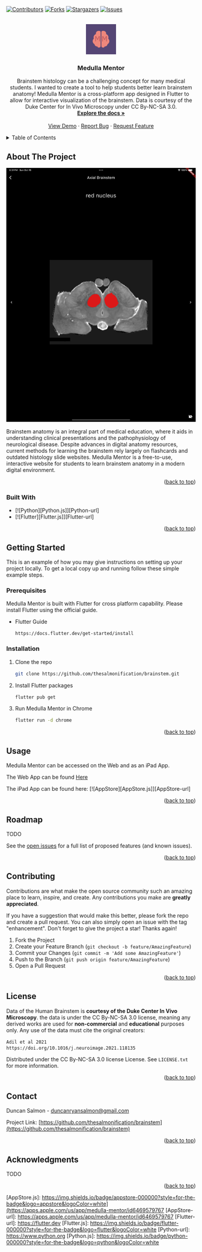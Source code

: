 <!-- Improved compatibility of back to top link: See: https://github.com/othneildrew/Best-README-Template/pull/73 -->
<a name="readme-top"></a>
<!--
*** Thanks for checking out the Best-README-Template. If you have a suggestion
*** that would make this better, please fork the repo and create a pull request
*** or simply open an issue with the tag "enhancement".
*** Don't forget to give the project a star!
*** Thanks again! Now go create something AMAZING! :D
-->



<!-- PROJECT SHIELDS -->
<!--
*** I'm using markdown "reference style" links for readability.
*** Reference links are enclosed in brackets [ ] instead of parentheses ( ).
*** See the bottom of this document for the declaration of the reference variables
*** for contributors-url, forks-url, etc. This is an optional, concise syntax you may use.
*** https://www.markdownguide.org/basic-syntax/#reference-style-links
-->
[![Contributors][contributors-shield]][contributors-url]
[![Forks][forks-shield]][forks-url]
[![Stargazers][stars-shield]][stars-url]
[![Issues][issues-shield]][issues-url]



<!-- PROJECT LOGO -->
<br />
<div align="center">
  <a href="https://github.com/thesalmonification/brainstem">
    <img src="logo/medullamentorlogo.png" alt="Logo" width="80" height="80">
  </a>

<h3 align="center">Medulla Mentor</h3>

  <p align="center">
    Brainstem histology can be a challenging concept for many medical students. I wanted to create a tool to help students better learn brainstem anatomy! Medulla Mentor is a cross-platform app designed in Flutter to allow for interactive visualization of the brainstem. Data is courtesy of the Duke Center for In Vivo Microscopy under CC By-NC-SA 3.0.
    <br />
    <a href="https://github.com/thesalmonification/brainstem"><strong>Explore the docs »</strong></a>
    <br />
    <br />
    <a href="https://github.com/thesalmonification/brainstem">View Demo</a>
    ·
    <a href="https://github.com/thesalmonification/brainstem/issues">Report Bug</a>
    ·
    <a href="https://github.com/thesalmonification/brainstem/issues">Request Feature</a>
  </p>
</div>



<!-- TABLE OF CONTENTS -->
<details>
  <summary>Table of Contents</summary>
  <ol>
    <li>
      <a href="#about-the-project">About The Project</a>
      <ul>
        <li><a href="#built-with">Built With</a></li>
      </ul>
    </li>
    <li>
      <a href="#getting-started">Getting Started</a>
      <ul>
        <li><a href="#prerequisites">Prerequisites</a></li>
        <li><a href="#installation">Installation</a></li>
      </ul>
    </li>
    <li><a href="#usage">Usage</a></li>
    <li><a href="#roadmap">Roadmap</a></li>
    <li><a href="#contributing">Contributing</a></li>
    <li><a href="#license">License</a></li>
    <li><a href="#contact">Contact</a></li>
    <li><a href="#acknowledgments">Acknowledgments</a></li>
  </ol>
</details>



<!-- ABOUT THE PROJECT -->
## About The Project

[![Product Name Screen Shot][product-screenshot]](https://medullamentor.web.app)

Brainstem anatomy is an integral part of medical education, where it aids in understanding clinical presentations and the pathophysiology of neurological disease. Despite advances in digital anatomy resources, current methods for learning the brainstem rely largely on flashcards and outdated histology slide websites. Medulla Mentor is a free-to-use, interactive website for students to learn brainstem anatomy in a modern digital environment.

<p align="right">(<a href="#readme-top">back to top</a>)</p>



### Built With

* [![Python][Python.js]][Python-url]
* [![Flutter][Flutter.js]][Flutter-url]


<p align="right">(<a href="#readme-top">back to top</a>)</p>



<!-- GETTING STARTED -->
## Getting Started

This is an example of how you may give instructions on setting up your project locally.
To get a local copy up and running follow these simple example steps.

### Prerequisites

Medulla Mentor is built with Flutter for cross platform capability. Please install Flutter using the official guide. 
* Flutter Guide
  ```
  https://docs.flutter.dev/get-started/install
  ```

### Installation

1. Clone the repo
   ```sh
   git clone https://github.com/thesalmonification/brainstem.git
   ```
2. Install Flutter packages
   ```sh
   flutter pub get
   ```
3. Run Medulla Mentor in Chrome
   ```sh
   flutter run -d chrome
   ```

<p align="right">(<a href="#readme-top">back to top</a>)</p>



<!-- USAGE EXAMPLES -->
## Usage

Medulla Mentor can be accessed on the Web and as an iPad App.

The Web App can be found [Here](https://medullamentor.web.app)

The iPad App can be found here: [![AppStore][AppStore.js]][AppStore-url]

<p align="right">(<a href="#readme-top">back to top</a>)</p>



<!-- ROADMAP -->
## Roadmap

TODO

See the [open issues](https://github.com/thesalmonification/brainstem/issues) for a full list of proposed features (and known issues).

<p align="right">(<a href="#readme-top">back to top</a>)</p>



<!-- CONTRIBUTING -->
## Contributing

Contributions are what make the open source community such an amazing place to learn, inspire, and create. Any contributions you make are **greatly appreciated**.

If you have a suggestion that would make this better, please fork the repo and create a pull request. You can also simply open an issue with the tag "enhancement".
Don't forget to give the project a star! Thanks again!

1. Fork the Project
2. Create your Feature Branch (`git checkout -b feature/AmazingFeature`)
3. Commit your Changes (`git commit -m 'Add some AmazingFeature'`)
4. Push to the Branch (`git push origin feature/AmazingFeature`)
5. Open a Pull Request

<p align="right">(<a href="#readme-top">back to top</a>)</p>



<!-- LICENSE -->
## License

Data of the Human Brainstem is **courtesy of the Duke Center In Vivo Microscopy**. the data is under the CC By-NC-SA 3.0 license, meaning any derived works are used for **non-commercial** and **educational** purposes only. Any use of the data must cite the original creators:

```
Adil et al 2021
https://doi.org/10.1016/j.neuroimage.2021.118135
```

Distributed under the CC By-NC-SA 3.0 license License. See `LICENSE.txt` for more information.

<p align="right">(<a href="#readme-top">back to top</a>)</p>



<!-- CONTACT -->
## Contact

Duncan Salmon - duncanryansalmon@gmail.com

Project Link: [https://github.com/thesalmonification/brainstem](https://github.com/thesalmonification/brainstem)

<p align="right">(<a href="#readme-top">back to top</a>)</p>



<!-- ACKNOWLEDGMENTS -->
## Acknowledgments

TODO


<p align="right">(<a href="#readme-top">back to top</a>)</p>



<!-- MARKDOWN LINKS & IMAGES -->
<!-- https://www.markdownguide.org/basic-syntax/#reference-style-links -->
[AppStore.js]: https://img.shields.io/badge/appstore-000000?style=for-the-badge&logo=appstore&logoColor=white](https://apps.apple.com/us/app/medulla-mentor/id6469579767
[AppStore-url]: https://apps.apple.com/us/app/medulla-mentor/id6469579767
[Flutter-url]: https://flutter.dev
[Flutter.js]: https://img.shields.io/badge/flutter-000000?style=for-the-badge&logo=flutter&logoColor=white
[Python-url]: https://www.python.org
[Python.js]: https://img.shields.io/badge/python-000000?style=for-the-badge&logo=python&logoColor=white

[contributors-shield]: https://img.shields.io/github/contributors/thesalmonification/brainstem.svg?style=for-the-badge
[contributors-url]: https://github.com/thesalmonification/brainstem/graphs/contributors
[forks-shield]: https://img.shields.io/github/forks/thesalmonification/brainstem.svg?style=for-the-badge
[forks-url]: https://github.com/thesalmonification/brainstem/network/members
[stars-shield]: https://img.shields.io/github/stars/thesalmonification/brainstem.svg?style=for-the-badge
[stars-url]: https://github.com/thesalmonification/brainstem/stargazers
[issues-shield]: https://img.shields.io/github/issues/thesalmonification/brainstem.svg?style=for-the-badge
[issues-url]: https://github.com/thesalmonification/brainstem/issues
[license-shield]: https://img.shields.io/github/license/thesalmonification/brainstem.svg?style=for-the-badge
[license-url]: https://github.com/thesalmonification/brainstem/blob/master/LICENSE.txt

[product-screenshot]: AppleStoreScreenshots/screenshot.png
[Next.js]: https://img.shields.io/badge/next.js-000000?style=for-the-badge&logo=nextdotjs&logoColor=white
[Next-url]: https://nextjs.org/
[React.js]: https://img.shields.io/badge/React-20232A?style=for-the-badge&logo=react&logoColor=61DAFB
[React-url]: https://reactjs.org/
[Vue.js]: https://img.shields.io/badge/Vue.js-35495E?style=for-the-badge&logo=vuedotjs&logoColor=4FC08D
[Vue-url]: https://vuejs.org/
[Angular.io]: https://img.shields.io/badge/Angular-DD0031?style=for-the-badge&logo=angular&logoColor=white
[Angular-url]: https://angular.io/
[Svelte.dev]: https://img.shields.io/badge/Svelte-4A4A55?style=for-the-badge&logo=svelte&logoColor=FF3E00
[Svelte-url]: https://svelte.dev/
[Laravel.com]: https://img.shields.io/badge/Laravel-FF2D20?style=for-the-badge&logo=laravel&logoColor=white
[Laravel-url]: https://laravel.com
[Bootstrap.com]: https://img.shields.io/badge/Bootstrap-563D7C?style=for-the-badge&logo=bootstrap&logoColor=white
[Bootstrap-url]: https://getbootstrap.com
[JQuery.com]: https://img.shields.io/badge/jQuery-0769AD?style=for-the-badge&logo=jquery&logoColor=white
[JQuery-url]: https://jquery.com 
